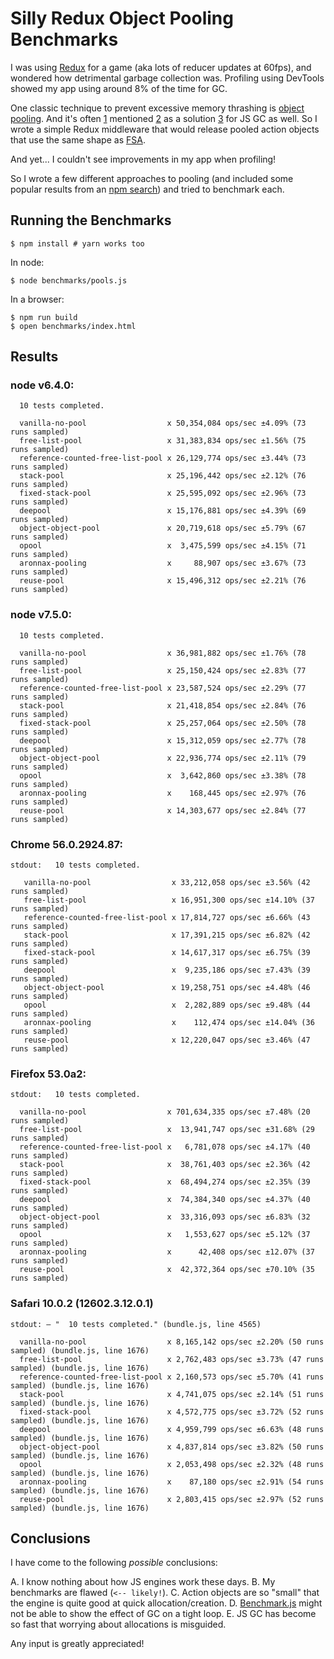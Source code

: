 Silly Redux Object Pooling Benchmarks
=====================================

I was using [Redux](https://github.com/reactjs/redux) for a game (aka lots of reducer updates at 60fps), and wondered how detrimental garbage collection was. Profiling using DevTools showed my app using around 8% of the time for GC.

One classic technique to prevent excessive memory thrashing is [object pooling](http://gameprogrammingpatterns.com/object-pool.html). And it's often [1][1] mentioned [2][2] as a solution [3][3] for JS GC as well. So I wrote a simple Redux middleware that would release pooled action objects that use the same shape as [FSA](https://github.com/acdlite/flux-standard-action).

And yet... I couldn't see improvements in my app when profiling!

So I wrote a few different approaches to pooling (and included some popular results from an [npm search](https://www.npmjs.com/search?q=object+pool)) and tried to benchmark each.

Running the Benchmarks
----------------------

```
$ npm install # yarn works too
```

In node:

```
$ node benchmarks/pools.js
```

In a browser:

```
$ npm run build
$ open benchmarks/index.html
```

Results
-------

### node v6.4.0:

```
  10 tests completed.

  vanilla-no-pool                  x 50,354,084 ops/sec ±4.09% (73 runs sampled)
  free-list-pool                   x 31,383,834 ops/sec ±1.56% (75 runs sampled)
  reference-counted-free-list-pool x 26,129,774 ops/sec ±3.44% (73 runs sampled)
  stack-pool                       x 25,196,442 ops/sec ±2.12% (76 runs sampled)
  fixed-stack-pool                 x 25,595,092 ops/sec ±2.96% (73 runs sampled)
  deepool                          x 15,176,881 ops/sec ±4.39% (69 runs sampled)
  object-object-pool               x 20,719,618 ops/sec ±5.79% (67 runs sampled)
  opool                            x  3,475,599 ops/sec ±4.15% (71 runs sampled)
  aronnax-pooling                  x     88,907 ops/sec ±3.67% (73 runs sampled)
  reuse-pool                       x 15,496,312 ops/sec ±2.21% (76 runs sampled)
```

### node v7.5.0:

```
  10 tests completed.

  vanilla-no-pool                  x 36,981,882 ops/sec ±1.76% (78 runs sampled)
  free-list-pool                   x 25,150,424 ops/sec ±2.83% (77 runs sampled)
  reference-counted-free-list-pool x 23,587,524 ops/sec ±2.29% (77 runs sampled)
  stack-pool                       x 21,418,854 ops/sec ±2.84% (76 runs sampled)
  fixed-stack-pool                 x 25,257,064 ops/sec ±2.50% (78 runs sampled)
  deepool                          x 15,312,059 ops/sec ±2.77% (78 runs sampled)
  object-object-pool               x 22,936,774 ops/sec ±2.11% (79 runs sampled)
  opool                            x  3,642,860 ops/sec ±3.38% (78 runs sampled)
  aronnax-pooling                  x    168,445 ops/sec ±2.97% (76 runs sampled)
  reuse-pool                       x 14,303,677 ops/sec ±2.84% (77 runs sampled)
```

### Chrome 56.0.2924.87:

```
stdout:   10 tests completed.

   vanilla-no-pool                  x 33,212,058 ops/sec ±3.56% (42 runs sampled)
   free-list-pool                   x 16,951,300 ops/sec ±14.10% (37 runs sampled)
   reference-counted-free-list-pool x 17,814,727 ops/sec ±6.66% (43 runs sampled)
   stack-pool                       x 17,391,215 ops/sec ±6.82% (42 runs sampled)
   fixed-stack-pool                 x 14,617,317 ops/sec ±6.75% (39 runs sampled)
   deepool                          x  9,235,186 ops/sec ±7.43% (39 runs sampled)
   object-object-pool               x 19,258,751 ops/sec ±4.48% (46 runs sampled)
   opool                            x  2,282,889 ops/sec ±9.48% (44 runs sampled)
   aronnax-pooling                  x    112,474 ops/sec ±14.04% (36 runs sampled)
   reuse-pool                       x 12,220,047 ops/sec ±3.46% (47 runs sampled)
```

### Firefox 53.0a2:

```
stdout:   10 tests completed.

  vanilla-no-pool                  x 701,634,335 ops/sec ±7.48% (20 runs sampled)
  free-list-pool                   x  13,941,747 ops/sec ±31.68% (29 runs sampled)
  reference-counted-free-list-pool x   6,781,078 ops/sec ±4.17% (40 runs sampled)
  stack-pool                       x  38,761,403 ops/sec ±2.36% (42 runs sampled)
  fixed-stack-pool                 x  68,494,274 ops/sec ±2.35% (39 runs sampled)
  deepool                          x  74,384,340 ops/sec ±4.37% (40 runs sampled)
  object-object-pool               x  33,316,093 ops/sec ±6.83% (32 runs sampled)
  opool                            x   1,553,627 ops/sec ±5.12% (37 runs sampled)
  aronnax-pooling                  x      42,408 ops/sec ±12.07% (37 runs sampled)
  reuse-pool                       x  42,372,364 ops/sec ±70.10% (35 runs sampled)
```

### Safari 10.0.2 (12602.3.12.0.1)

```
stdout: – "  10 tests completed." (bundle.js, line 4565)

  vanilla-no-pool                  x 8,165,142 ops/sec ±2.20% (50 runs sampled) (bundle.js, line 1676)
  free-list-pool                   x 2,762,483 ops/sec ±3.73% (47 runs sampled) (bundle.js, line 1676)
  reference-counted-free-list-pool x 2,160,573 ops/sec ±5.70% (41 runs sampled) (bundle.js, line 1676)
  stack-pool                       x 4,741,075 ops/sec ±2.14% (51 runs sampled) (bundle.js, line 1676)
  fixed-stack-pool                 x 4,572,775 ops/sec ±3.72% (52 runs sampled) (bundle.js, line 1676)
  deepool                          x 4,959,799 ops/sec ±6.63% (48 runs sampled) (bundle.js, line 1676)
  object-object-pool               x 4,837,814 ops/sec ±3.82% (50 runs sampled) (bundle.js, line 1676)
  opool                            x 2,053,498 ops/sec ±2.32% (48 runs sampled) (bundle.js, line 1676)
  aronnax-pooling                  x    87,180 ops/sec ±2.91% (54 runs sampled) (bundle.js, line 1676)
  reuse-pool                       x 2,803,415 ops/sec ±2.97% (52 runs sampled) (bundle.js, line 1676)
```

Conclusions
-----------

I have come to the following _possible_ conclusions:

A. I know nothing about how JS engines work these days.
B. My benchmarks are flawed (`<-- likely!`).
C. Action objects are so "small" that the engine is quite good at quick allocation/creation.
D. [Benchmark.js](https://github.com/bestiejs/benchmark.js) might not be able to show the effect of GC on a tight loop.
E. JS GC has become so fast that worrying about allocations is misguided.

Any input is greatly appreciated!

[1]: https://www.html5rocks.com/en/tutorials/speed/static-mem-pools/
[2]: http://buildnewgames.com/garbage-collector-friendly-code/
[3]: http://radar.oreilly.com/2013/10/the-joys-of-static-memory-javascript.html
